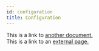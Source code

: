 ```yaml
---
id: configuration
title: Configuration
---
```


This is a link to [another document.](doc3.md)  
This is a link to an [external page.](http://www.example.com)
